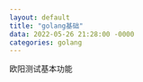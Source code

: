 ```yaml
---
layout: default
title: "golang基础"
data: 2022-05-26 21:28:00 -0000
categories: golang
---
```

欧阳测试基本功能
